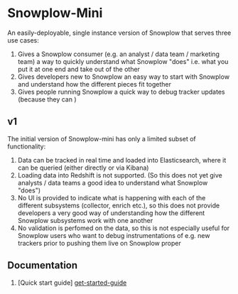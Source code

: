 # Snowplow-Mini

An easily-deployable, single instance version of Snowplow that serves three use cases:

1. Gives a Snowplow consumer (e.g. an analyst / data team / marketing team) a way to quickly understand what Snowplow "does" i.e. what you put it at one end and take out of the other
2. Gives developers new to Snowplow an easy way to start with Snowplow and understand how the different pieces fit together
3. Gives people running Snowplow a quick way to debug tracker updates (because they can )

## v1

The initial version of Snowplow-mini has only a limited subset of functionality:

1. Data can be tracked in real time and loaded into Elasticsearch, where it can be queried (either directly or via Kibana)
2. Loading data into Redshift is not supported. (So this does not yet give analysts / data teams a good idea to understand what Snowplow "does")
3. No UI is provided to indicate what is happening with each of the different subsystems (collector, enrich etc.), so this does not provide developers a very good way of understanding how the different Snowplow subsystems work with one another
4. No validation is perfomed on the data, so this is not especially useful for Snowplow users who want to debug instrumentations of e.g. new trackers prior to pushing them live on Snowplow proper

## Documentation

1. [Quick start guide] [get-started-guide]

[get-started-guide]: https://github.com/snowplow/snowplow-mini/wiki/Quickstart-guide
